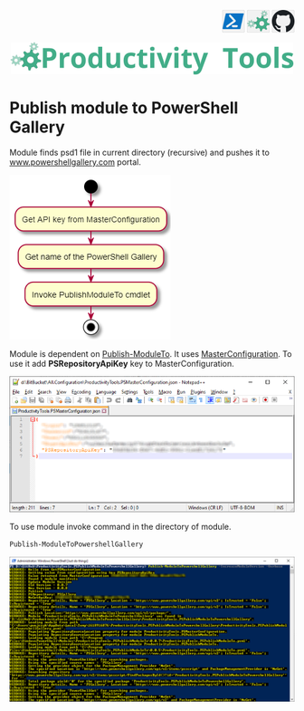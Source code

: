 <!--Category:Powershell--> 
 <p align="right">
    <a href="https://www.powershellgallery.com/packages/ProductivityTools.PSPublishModuleToPowershellGallery/"><img src="Images/Header/Powershell_border_40px.png" /></a>
    <a href="http://productivitytools.tech/publish-moduletopowershellgallery/"><img src="Images/Header/ProductivityTools_green_40px_2.png" /><a> 
    <a href="https://github.com/pwujczyk/ProductivityTools.PSPublishModuleToPowershellGallery"><img src="Images/Header/Github_border_40px.png" /></a>
</p>
<p align="center">
    <a href="http://productivitytools.tech/">
        <img src="Images/Header/LogoTitle_green_500px.png" />
    </a>
</p>

# Publish module to PowerShell Gallery

Module finds psd1 file in current directory (recursive) and pushes it to www.powershellgallery.com portal.

![Diagram](Images/Diagram.png)


Module is dependent on [Publish-ModuleTo](http://productivitytools.tech/publish-moduleto/). It uses [MasterConfiguration](http://productivitytools.tech/powershell-master-configuration/). To use it add **PSRepositoryApiKey** key to MasterConfiguration. 

![Diagram](Images/PSMasterConfiguration.png)


To use module invoke command in the directory of module.

```powershell
Publish-ModuleToPowershellGallery
```

![Execution](Images/Execution.png)

